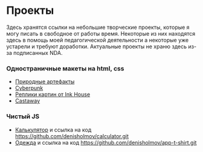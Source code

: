 # Проекты

Здесь хранятся ссылки на небольшие творческие проекты, которые я могу писать в свободное от работы время. Некоторые из них находятся здесь в помощь моей педагогической деятельности а некоторые уже устарели и требуют доработки. Актуальные проекты не храню здесь из-за подписанных NDA. 

### Одностраничные макеты на html, css

- [Природные артефакты](https://denisholmov.github.io/natural-collection/)
- [Cyberpunk](https://denisholmov.github.io/landing-cyberpunk/)
- [Реплики картин от Ink House](https://denisholmov.github.io/ink-house/)
- [Castaway](https://denisholmov.github.io/castaway/)

### Чистый JS
+ [Калькулятор](https://denisholmov.github.io/calculator/) и ссылка на код https://github.com/denisholmov/calculator.git
+ [Одежда](https://denisholmov.github.io/app-t-shirt/) и ссылка на код https://github.com/denisholmov/app-t-shirt.git

